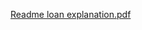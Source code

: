 [Readme loan explanation.pdf](https://github.com/Akiboma/Prosper-loan-data-3/files/9442096/Readme.loan.explanation.pdf)
